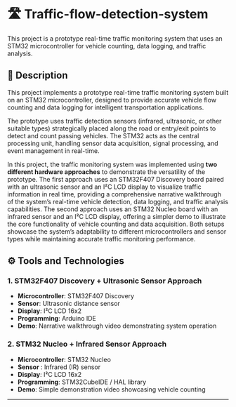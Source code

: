 # 🛣️ Traffic-flow-detection-system
This project is a prototype real-time traffic monitoring system that uses an STM32 microcontroller for vehicle counting, data logging, and traffic analysis.


## 📄 Description
This project implements a prototype real-time traffic monitoring system built on an STM32 microcontroller, designed to provide accurate vehicle flow counting and data logging for intelligent transportation applications.

The prototype uses traffic detection sensors (infrared, ultrasonic, or other suitable types) strategically placed along the road or entry/exit points to detect and count passing vehicles. The STM32 acts as the central processing unit, handling sensor data acquisition, signal processing, and event management in real-time.

In this project, the traffic monitoring system was implemented using **two different hardware approaches** to demonstrate the versatility of the prototype. The first approach uses an STM32F407 Discovery board paired with an ultrasonic sensor and an I²C LCD display to visualize traffic information in real time, providing a comprehensive narrative walkthrough of the system’s real-time vehicle detection, data logging, and traffic analysis capabilities. The second approach uses an STM32 Nucleo board with an infrared sensor and an I²C LCD display, offering a simpler demo to illustrate the core functionality of vehicle counting and data acquisition. Both setups showcase the system’s adaptability to different microcontrollers and sensor types while maintaining accurate traffic monitoring performance.

## ⚙️ Tools and Technologies

### 1. STM32F407 Discovery + Ultrasonic Sensor Approach 
- **Microcontroller**: STM32F407 Discovery
- **Sensor**: Ultrasonic distance sensor
- **Display**: I²C LCD 16x2
- **Programming**: Arduino IDE
- **Demo**: Narrative walkthrough video demonstrating system operation
  
### 2. STM32 Nucleo + Infrared Sensor Approach
- **Microcontroller**: STM32 Nucleo
- **Sensor** : Infrared (IR) sensor
- **Display**: I²C LCD 16x2
- **Programming**: STM32CubeIDE / HAL library
- **Demo**: Simple demonstration video showcasing vehicle counting
---
